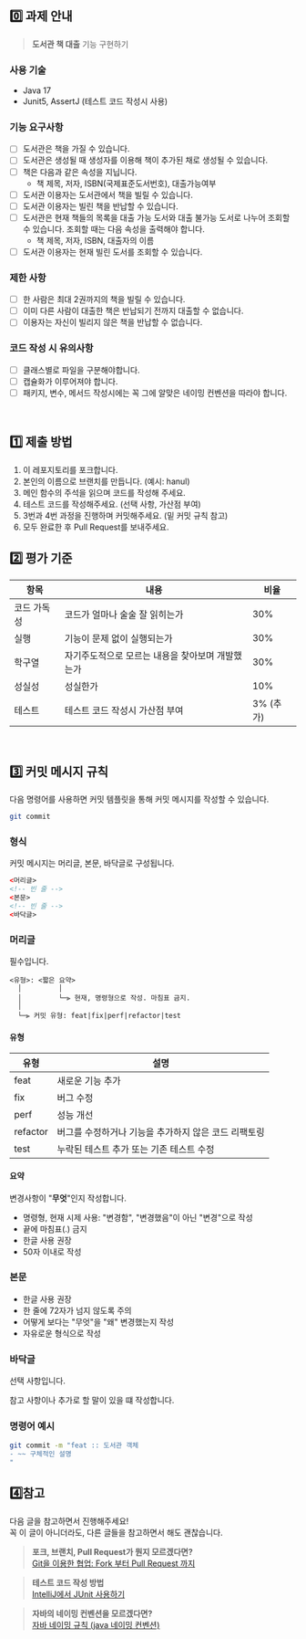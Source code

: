 ## 0️⃣ 과제 안내

> **도서관 책 대출** 기능 구현하기

### 사용 기술

- Java 17
- Junit5, AssertJ (테스트 코드 작성시 사용)

### 기능 요구사항

- [ ] 도서관은 책을 가질 수 있습니다.
- [ ]  도서관은 생성될 때 생성자를 이용해 책이 추가된 채로 생성될 수 있습니다.
- [ ] 책은 다음과 같은 속성을 지닙니다.
    - 책 제목, 저자, ISBN(국제표준도서번호), 대출가능여부
- [ ] 도서관 이용자는 도서관에서 책을 빌릴 수 있습니다.
- [ ] 도서관 이용자는 빌린 책을 반납할 수 있습니다.
- [ ] 도서관은 현재 책들의 목록을 대출 가능 도서와 대출 불가능 도서로 나누어 조회할 수 있습니다. 조회할 때는 다음 속성을 출력해야 합니다.
    - 책 제목, 저자, ISBN, 대출자의 이름
- [ ] 도서관 이용자는 현재 빌린 도서를 조회할 수 있습니다.

### 제한 사항

- [ ] 한 사람은 최대 2권까지의 책을 빌릴 수 있습니다.
- [ ] 이미 다른 사람이 대출한 책은 반납되기 전까지 대출할 수 없습니다.
- [ ] 이용자는 자신이 빌리지 않은 책을 반납할 수 없습니다.

### 코드 작성 시 유의사항
- [ ] 클래스별로 파일을 구분해야합니다.
- [ ] 캡슐화가 이루어져야 합니다.
- [ ] 패키지, 변수, 메서드 작성시에는 꼭 그에 알맞은 네이밍 컨벤션을 따라야 합니다.

<br>

## 1️⃣ 제출 방법

1. 이 레포지토리를 포크합니다.
2. 본인의 이름으로 브랜치를 만듭니다. (예시: hanul)
3. 메인 함수의 주석을 읽으며 코드를 작성해 주세요.
4. 테스트 코드를 작성해주세요. (선택 사항, 가산점 부여)
5. 3번과 4번 과정을 진행하며 커밋해주세요. (밑 커밋 규칙 참고)
6. 모두 완료한 후 Pull Request를 보내주세요.



## 2️⃣ 평가 기준

| 항목 | 내용 | 비율 |
| --- | --- | --- |
| 코드 가독성 | 코드가 얼마나 술술 잘 읽히는가 | 30% |
| 실행 | 기능이 문제 없이 실행되는가 | 30% |
| 학구열 | 자기주도적으로 모르는 내용을 찾아보며 개발했는가 | 30% |
| 성실성 | 성실한가 | 10% |
| 테스트 | 테스트 코드 작성시 가산점 부여 | 3% (추가) |

<br>


## 3️⃣ 커밋 메시지 규칙

다음 명령어를 사용하면 커밋 템플릿을 통해 커밋 메시지를 작성할 수 있습니다.

```bash
git commit
```

### 형식

커밋 메시지는 머리글, 본문, 바닥글로 구성됩니다.

```html
<머리글>
<!-- 빈 줄 -->
<본문>
<!-- 빈 줄 -->
<바닥글>
```

### 머리글

필수입니다.

```
<유형>: <짧은 요약>
  │         │
  │         └─⫸ 현재, 명령형으로 작성. 마침표 금지.
  │
  └─⫸ 커밋 유형: feat|fix|perf|refactor|test
```

#### 유형

| 유형       | 설명                                                       |
|----------|----------------------------------------------------------|
| feat     | 새로운 기능 추가                                                |
| fix      | 버그 수정                                                    |
| perf     | 성능 개선                                                    |
| refactor | 버그를 수정하거나 기능을 추가하지 않은 코드 리팩토링                            |
| test     | 누락된 테스트 추가 또는 기존 테스트 수정                                  |

#### 요약

변경사항이 "**무엇**"인지 작성합니다.

- 명령형, 현재 시제 사용: "변경함", "변경했음"이 아닌 "변경"으로 작성
- 끝에 마침표(.) 금지
- 한글 사용 권장
- 50자 이내로 작성

### 본문

- 한글 사용 권장
- 한 줄에 72자가 넘지 않도록 주의
- 어떻게 보다는 "무엇"을 "왜" 변경했는지 작성
- 자유로운 형식으로 작성

### 바닥글

선택 사항입니다.

참고 사항이나 추가로 할 말이 있을 떄 작성합니다.


### 명령어 예시
```bash
git commit -m "feat :: 도서관 객체
- ~~ 구체적인 설명
"
```

## 4️⃣참고

다음 글을 참고하면서 진행해주세요!<br>
꼭 이 글이 아니더라도, 다른 글들을 참고하면서 해도 괜찮습니다.<br>

> **포크, 브랜치, Pull Request가 뭔지 모르겠다면?** <br>
[Git을 이용한 협업: Fork 부터 Pull Request 까지](https://seungwubaek.github.io/tools/git/contributing_using_pull_request/)

> **테스트 코드 작성 방법** <br>
[IntelliJ에서 JUnit 사용하기](https://velog.io/@wnajsldkf/JUnit-%EC%82%AC%EC%9A%A9%ED%95%98%EA%B8%B0)

> **자바의 네이밍 컨벤션을 모르겠다면?** <br>
[자바 네이밍 규칙 (java 네이밍 컨벤션)](https://thalals.tistory.com/325)